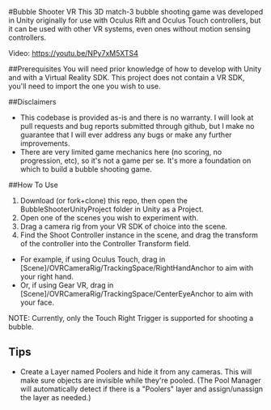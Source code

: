 #Bubble Shooter VR
This 3D match-3 bubble shooting game was developed in Unity originally for use with Oculus Rift and Oculus Touch controllers, but it can be used with other VR systems, even ones without motion sensing controllers.

Video: https://youtu.be/NPy7xM5XTS4

##Prerequisites
You will need prior knowledge of how to develop with Unity and with a Virtual Reality SDK. This project does not contain a VR SDK, you'll need to import the one you wish to use.

##Disclaimers
* This codebase is provided as-is and there is no warranty. I will look at pull requests and bug reports submitted through github, but I make no guarantee that I will ever address any bugs or make any further improvements.
* There are very limited game mechanics here (no scoring, no progression, etc), so it's not a game per se. It's more a foundation on which to build a bubble shooting game.

##How To Use
1. Download (or fork+clone) this repo, then open the BubbleShooterUnityProject folder in Unity as a Project.
2. Open one of the scenes you wish to experiment with.
3. Drag a camera rig from your VR SDK of choice into the scene.
4. Find the Shoot Controller instance in the scene, and drag the transform of the controller into the Controller Transform field.
  * For example, if using Oculus Touch, drag in [Scene]/OVRCameraRig/TrackingSpace/RightHandAnchor to aim with your right hand.
  * Or, if using Gear VR, drag in [Scene]/OVRCameraRig/TrackingSpace/CenterEyeAnchor to aim with your face.

NOTE: Currently, only the Touch Right Trigger is supported for shooting a bubble.

## Tips
* Create a Layer named Poolers and hide it from any cameras. This will make sure objects are invisible while they're pooled. (The Pool Manager will automatically detect if there is a "Poolers" layer and assign/unassign the layer as needed.)
